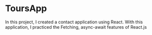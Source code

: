 # ToursApp
In this project, I created a contact application using React. With this application, I practiced the Fetching, async-await features of React.js
